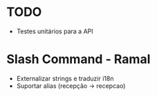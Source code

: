 # TODO

  * Testes unitários para a API

# Slash Command - Ramal

  * Externalizar strings e traduzir i18n
  * Suportar alias (recepção -> recepcao)

